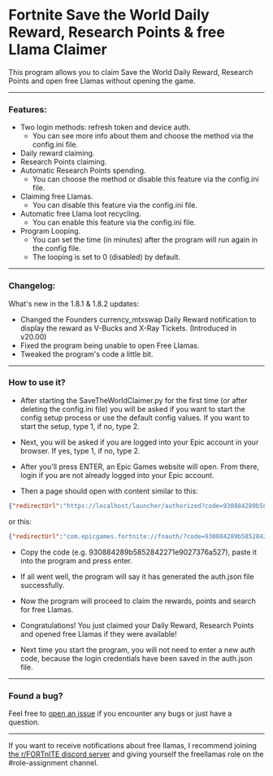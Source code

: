 # Fortnite Save the World Daily Reward, Research Points & free Llama Claimer

This program allows you to claim Save the World Daily Reward, Research Points and open free Llamas without opening the game.

---
### Features:
- Two login methods: refresh token and device auth.
  - You can see more info about them and choose the method via the config.ini file.
- Daily reward claiming.
- Research Points claiming.
- Automatic Research Points spending.
  - You can choose the method or disable this feature via the config.ini file.
- Claiming free Llamas.
  - You can disable this feature via the config.ini file.
- Automatic free Llama loot recycling.
  - You can enable this feature via the config.ini file.
- Program Looping.
  - You can set the time (in minutes) after the program will run again in the config file.
  - The looping is set to 0 (disabled) by default.
---
### Changelog:
What's new in the 1.8.1 & 1.8.2 updates:
- Changed the Founders currency_mtxswap Daily Reward notification to display the reward as V-Bucks and X-Ray Tickets. (Introduced in v20.00)
- Fixed the program being unable to open Free Llamas.
- Tweaked the program's code a little bit.
---

### How to use it?

- After starting the SaveTheWorldClaimer.py for the first time (or after deleting the config.ini file) you will be asked if you want to start the config setup process or use the default config values. If you want to start the setup, type 1, if no, type 2.

- Next, you will be asked if you are logged into your Epic account in your browser. If yes, type 1, if no, type 2.

- After you'll press ENTER, an Epic Games website will open. From there, login if you are not already logged into your Epic account.

- Then a page should open with content similar to this:

```json
{"redirectUrl":"https://localhost/launcher/authorized?code=930884289b5852842271e9027376a527","authorizationCode":"930884289b5852842271e9027376a527","sid":null}
```
or this:
```json
{"redirectUrl":"com.epicgames.fortnite://fnauth/?code=930884289b5852842271e9027376a527","authorizationCode":"930884289b5852842271e9027376a527","sid":null}
```

- Copy the code (e.g. 930884289b5852842271e9027376a527), paste it into the program and press enter.

- If all went well, the program will say it has generated the auth.json file successfully.

- Now the program will proceed to claim the rewards, points and search for free Llamas.

- Congratulations! You just claimed your Daily Reward, Research Points and opened free Llamas if they were available!

- Next time you start the program, you will not need to enter a new auth code, because the login credentials have been saved in the auth.json file.
---

### Found a bug?
Feel free to [open an issue](https://github.com/PRO100KatYT/SaveTheWorldClaimer/issues/new "Click here if you want to open an issue.") if you encounter any bugs or just have a question.

---

If you want to receive notifications about free llamas, I recommend joining [the r/FORTnITE discord server](https://discord.gg/PjqZaDmV8D "Here is the link :D") and giving yourself the freellamas role on the #role-assignment channel.